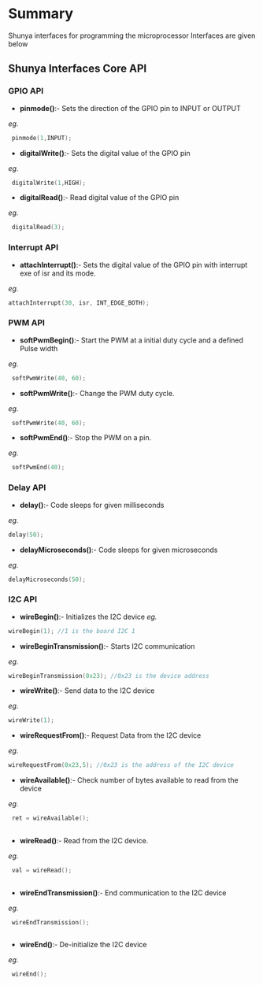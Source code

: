 # Summary 

Shunya interfaces for programming the microprocessor Interfaces are given below

## Shunya Interfaces Core API

### GPIO API

- **pinmode()**:- Sets the direction of the GPIO pin to INPUT or OUTPUT

*eg.*
```c++
 pinmode(1,INPUT);
```
- **digitalWrite()**:- Sets the digital value of the GPIO pin

*eg.*
```c++
 digitalWrite(1,HIGH);
```
- **digitalRead()**:- Read digital value of the GPIO pin

*eg.*
```c++
 digitalRead(3);
```

### Interrupt API

- **attachInterrupt()**:- Sets the digital value of the GPIO pin with interrupt exe of isr and its mode.

*eg.*
```c++
attachInterrupt(30, isr, INT_EDGE_BOTH);
```

### PWM API

- **softPwmBegin()**:- Start the PWM at a initial duty cycle and a defined Pulse width

*eg.*
```c++
 softPwmWrite(40, 60);
```

- **softPwmWrite()**:- Change the PWM duty cycle.

*eg.*
```c++
 softPwmWrite(40, 60);
```

- **softPwmEnd()**:- Stop the PWM on a pin.

*eg.*
```c++
 softPwmEnd(40);
```

### Delay API


- **delay()**:- Code sleeps for given milliseconds

*eg.*
```c++
delay(50);
```

- **delayMicroseconds()**:- Code sleeps for given microseconds

*eg.*
```c++
delayMicroseconds(50);
```


### I2C API


- **wireBegin()**:- Initializes the I2C device
*eg.*
```c++
wireBegin(1); //1 is the board I2C 1
```

- **wireBeginTransmission()**:- Starts I2C communication

*eg.*
```c++
wireBeginTransmission(0x23); //0x23 is the device address

```

- **wireWrite()**:- Send data to the I2C device

*eg.*
```c++
wireWrite(1);

```

- **wireRequestFrom()**:- Request Data from the I2C device

*eg.*
```c++
wireRequestFrom(0x23,5); //0x23 is the address of the I2C device

```

- **wireAvailable()**:- Check number of bytes available to read from the device

*eg.*
```c++
 ret = wireAvailable();
 
```

- **wireRead()**:- Read from the I2C device.

*eg.*
```c++
 val = wireRead();
 
```

- **wireEndTransmission()**:- End communication to the I2C device

*eg.*
```c++
 wireEndTransmission();
 
```

- **wireEnd()**:- De-initialize the I2C device

*eg.*
```c++
 wireEnd();
 
```